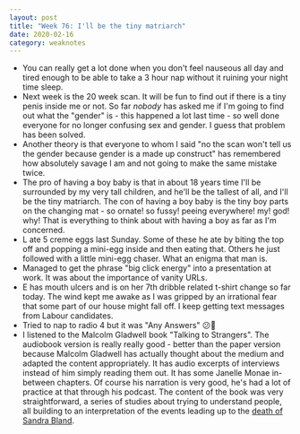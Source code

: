 ```yaml
---
layout: post
title: "Week 76: I'll be the tiny matriarch"
date: 2020-02-16
category: weaknotes
---
```


* You can really get a lot done when you don't feel nauseous all day and tired enough to be able to take a 3 hour nap without it ruining your night time sleep.
* Next week is the 20 week scan. It will be fun to find out if there is a tiny penis inside me or not. So far _nobody_ has asked me if I'm going to find out what the "gender" is - this happened a lot last time - so well done everyone for no longer confusing sex and gender. I guess that problem has been solved.
* Another theory is that everyone to whom I said "no the scan won't tell us the gender because gender is a made up construct" has remembered how absolutely savage I am and not going to make the same mistake twice.
* The pro of having a boy baby is that in about 18 years time I'll be surrounded by my very tall children, and he'll be the tallest of all, and I'll be the tiny matriarch. The con of having a boy baby is the tiny boy parts on the changing mat - so ornate! so fussy! peeing everywhere! my! god! why! That is everything to think about with having a boy as far as I'm concerned.
* L ate 5 creme eggs last Sunday. Some of these he ate by biting the top off and popping a mini-egg inside and then eating that. Others he just followed with a little mini-egg chaser. What an enigma that man is.
* Managed to get the phrase "big click energy" into a presentation at work. It was about the importance of vanity URLs.
* E has mouth ulcers and is on her 7th dribble related t-shirt change so far today. The wind kept me awake as I was gripped by an irrational fear that some part of our house might fall off. I keep getting text messages from Labour candidates.
* Tried to nap to radio 4 but it was "Any Answers" 😕🔫
* I listened to the Malcolm Gladwell book "Talking to Strangers". The audiobook version is really really good - better than the paper version because Malcolm Gladwell has actually thought about the medium and adapted the content appropriately. It has audio excerpts of interviews instead of him simply reading them out. It has some Janelle Monae in-between chapters. Of course his narration is very good, he's had a lot of practice at that through his podcast. The content of the book was very straightforward, a series of studies about trying to understand people, all building to an interpretation of the events leading up to the [death of Sandra Bland](https://en.wikipedia.org/wiki/Death_of_Sandra_Bland).
